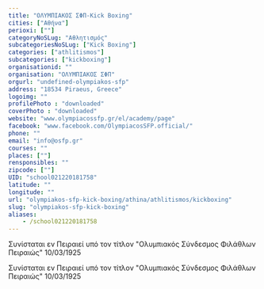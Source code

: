 ```yaml
---
title: "ΟΛΥΜΠΙΑΚΟΣ ΣΦΠ-Kick Boxing"
cities: ["Αθήνα"]
perioxi: [""]
categoryNoSLug: "Αθλητισμός"
subcategoriesNoSLug: ["Kick Boxing"]
categories: ["athlitismos"]
subcategories: ["kickboxing"]
organisationid: ""
organisation: "ΟΛΥΜΠΙΑΚΟΣ ΣΦΠ"
orgurl: "undefined-olympiakos-sfp"
address: "18534 Piraeus, Greece"
logoimg: ""
profilePhoto : "downloaded"
coverPhoto : "downloaded"
website: "www.olympiacossfp.gr/el/academy/page"
facebook: "www.facebook.com/OlympiacosSFP.official/"
phone: ""
email: "info@osfp.gr"
courses: ""
places: [""]
rensponsibles: ""
zipcode: [""]
UID: "school021220181758"
latitude: ""
longitude: ""
url: "olympiakos-sfp-kick-boxing/athina/athlitismos/kickboxing"
slug: "olympiakos-sfp-kick-boxing"
aliases:
    - /school021220181758
---
```



Συνίσταται εν Πειραιεί υπό τον τίτλον &quot;Ολυμπιακός Σύνδεσμος Φιλάθλων Πειραιώς&quot; 10/03/1925

Συνίσταται εν Πειραιεί υπό τον τίτλον &quot;Ολυμπιακός Σύνδεσμος Φιλάθλων Πειραιώς&quot; 10/03/1925